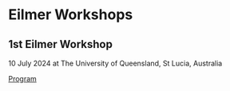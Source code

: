 # Eilmer Workshops

## 1st Eilmer Workshop
10 July 2024 at The University of Queensland, St Lucia, Australia

[Program](ew-01/program.md)




